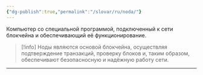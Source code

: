 ```yaml
---
{"dg-publish":true,"permalink":"/slovar/ru/noda/"}
---
```



Компьютер со специальной программой, подключенный к сети блокчейна и обеспечивающий её функционирование.

> [!info]
> Ноды являются основой блокчейна, осуществляя подтверждение транзакций, проверку блоков и, таким образом, обеспечивают безопасносную и надёжную работу сети.

---

